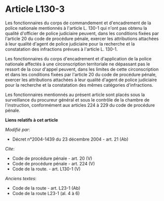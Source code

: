 # Article L130-3

Les fonctionnaires du corps de commandement et d'encadrement de la police nationale mentionnés à l'article L. 130-1 qui n'ont
pas obtenu la qualité d'officier de police judiciaire peuvent, dans les conditions fixées par l'article 20 du code de
procédure pénale, exercer les attributions attachées à leur qualité d'agent de police judiciaire pour la recherche et la
constatation des infractions prévues à l'article L. 130-1. 

Les fonctionnaires du corps d'encadrement et d'application de la police nationale affectés à une circonscription territoriale
ne dépassant pas le ressort de la cour d'appel peuvent, dans les limites de cette circonscription et dans les conditions
fixées par l'article 20 du code de procédure pénale, exercer les attributions attachées à leur qualité d'agent de police
judiciaire pour la recherche et la constatation des mêmes catégories d'infractions. 

Les fonctionnaires mentionnés au présent article sont placés sous la surveillance du procureur général et sous le contrôle de
la chambre de l'instruction, conformément aux articles 224 à 229 du code de procédure pénale.

**Liens relatifs à cet article**

_Modifié par_:

  - Décret n°2004-1439 du 23 décembre 2004 - art. 21 (Ab)

_Cite_:

  - Code de procédure pénale - art. 20 (V)
  - Code de procédure pénale - art. 224 (V)
  - Code de la route. - art. L130-1 (V)

_Anciens textes_:

  - Code de la route - art. L23-1 (Ab)
  - Code de la route L23-1 (al. 4 à 6)

